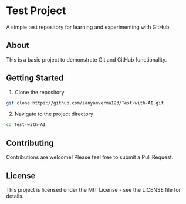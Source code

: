 # Test Project

A simple test repository for learning and experimenting with GitHub.

## About

This is a basic project to demonstrate Git and GitHub functionality.

## Getting Started

1. Clone the repository
```bash
git clone https://github.com/sanyamverma123/Test-with-AI.git
```

2. Navigate to the project directory
```bash
cd Test-with-AI
```

## Contributing

Contributions are welcome! Please feel free to submit a Pull Request.

## License

This project is licensed under the MIT License - see the LICENSE file for details.
